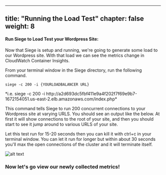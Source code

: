 
---
title: "Running the Load Test"
chapter: false
weight: 8
---


#### Run Siege to Load Test your Wordpress Site:

Now that Siege is setup and running, we're going to generate some load to our Wordpress site.  With that load we can see the metrics change in CloudWatch Container Insights.

From your terminal window in the Siege directory, run the following command.

```
siege -c 200 -i {YOURLOADBALANCER URL}
```

<div data-proofer-ignore>
*i.e. siege -c 200 -i http://a2d693dc5fbf411e9a4f202f7f69e9b7-1672154051.us-east-2.elb.amazonaws.com/index.php*
</div>

This command tells Siege to run 200 concurrent connections to your Wordpress site at varying URLS. You should see an output like the below. At first it will show connections to the root of your site, and then you should start to see it jump around to various URLS of your site. 

Let this test run for 15-20 seconds then you can kill it with ctrl+c in your terminal window. You can let it run for longer but within about 30 seconds you'll max the open connections of the cluster and it will terminate itself. 

![alt text](/images/ekscwci/siegerun.png "Run Siege")


### Now let's go view our newly collected metrics! 


